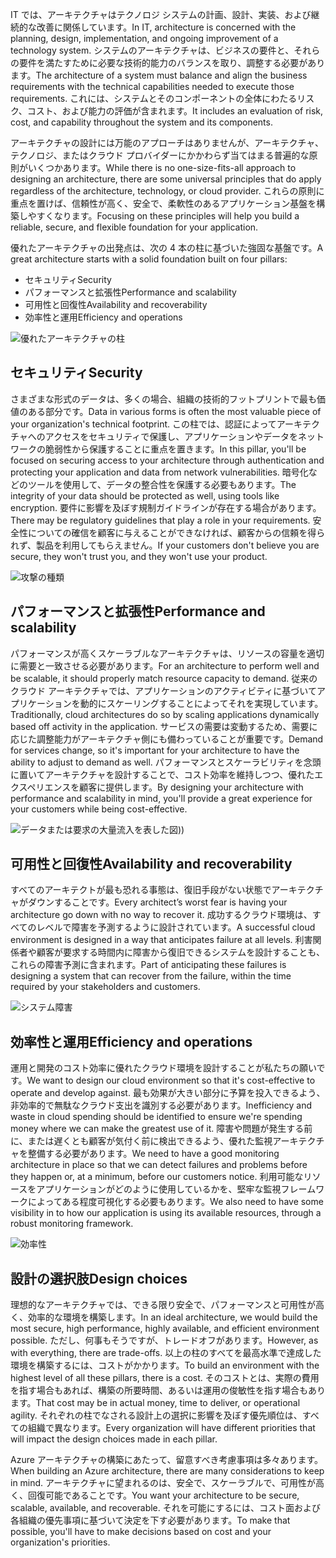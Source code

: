 <span data-ttu-id="ddf78-101">IT では、アーキテクチャはテクノロジ システムの計画、設計、実装、および継続的な改善に関係しています。</span><span class="sxs-lookup"><span data-stu-id="ddf78-101">In IT, architecture is concerned with the planning, design, implementation, and ongoing improvement of a technology system.</span></span> <span data-ttu-id="ddf78-102">システムのアーキテクチャは、ビジネスの要件と、それらの要件を満たすために必要な技術的能力のバランスを取り、調整する必要があります。</span><span class="sxs-lookup"><span data-stu-id="ddf78-102">The architecture of a system must balance and align the business requirements with the technical capabilities needed to execute those requirements.</span></span> <span data-ttu-id="ddf78-103">これには、システムとそのコンポーネントの全体にわたるリスク、コスト、および能力の評価が含まれます。</span><span class="sxs-lookup"><span data-stu-id="ddf78-103">It includes an evaluation of risk, cost, and capability throughout the system and its components.</span></span>

<span data-ttu-id="ddf78-104">アーキテクチャの設計には万能のアプローチはありませんが、アーキテクチャ、テクノロジ、またはクラウド プロバイダーにかかわらず当てはまる普遍的な原則がいくつかあります。</span><span class="sxs-lookup"><span data-stu-id="ddf78-104">While there is no one-size-fits-all approach to designing an architecture, there are some universal principles that do apply regardless of the architecture, technology, or cloud provider.</span></span> <span data-ttu-id="ddf78-105">これらの原則に重点を置けば、信頼性が高く、安全で、柔軟性のあるアプリケーション基盤を構築しやすくなります。</span><span class="sxs-lookup"><span data-stu-id="ddf78-105">Focusing on these principles will help you build a reliable, secure, and flexible foundation for your application.</span></span>

<span data-ttu-id="ddf78-106">優れたアーキテクチャの出発点は、次の 4 本の柱に基づいた強固な基盤です。</span><span class="sxs-lookup"><span data-stu-id="ddf78-106">A great architecture starts with a solid foundation built on four pillars:</span></span>

* <span data-ttu-id="ddf78-107">セキュリティ</span><span class="sxs-lookup"><span data-stu-id="ddf78-107">Security</span></span>
* <span data-ttu-id="ddf78-108">パフォーマンスと拡張性</span><span class="sxs-lookup"><span data-stu-id="ddf78-108">Performance and scalability</span></span>
* <span data-ttu-id="ddf78-109">可用性と回復性</span><span class="sxs-lookup"><span data-stu-id="ddf78-109">Availability and recoverability</span></span>
* <span data-ttu-id="ddf78-110">効率性と運用</span><span class="sxs-lookup"><span data-stu-id="ddf78-110">Efficiency and operations</span></span>

![優れたアーキテクチャの柱](../media-draft/pillars.png)

## <a name="security"></a><span data-ttu-id="ddf78-112">セキュリティ</span><span class="sxs-lookup"><span data-stu-id="ddf78-112">Security</span></span>

<span data-ttu-id="ddf78-113">さまざまな形式のデータは、多くの場合、組織の技術的フットプリントで最も価値のある部分です。</span><span class="sxs-lookup"><span data-stu-id="ddf78-113">Data in various forms is often the most valuable piece of your organization's technical footprint.</span></span> <span data-ttu-id="ddf78-114">この柱では、認証によってアーキテクチャへのアクセスをセキュリティで保護し、アプリケーションやデータをネットワークの脆弱性から保護することに重点を置きます。</span><span class="sxs-lookup"><span data-stu-id="ddf78-114">In this pillar, you'll be focused on securing access to your architecture through authentication and protecting your application and data from network vulnerabilities.</span></span> <span data-ttu-id="ddf78-115">暗号化などのツールを使用して、データの整合性を保護する必要もあります。</span><span class="sxs-lookup"><span data-stu-id="ddf78-115">The integrity of your data should be protected as well, using tools like encryption.</span></span> <span data-ttu-id="ddf78-116">要件に影響を及ぼす規制ガイドラインが存在する場合があります。</span><span class="sxs-lookup"><span data-stu-id="ddf78-116">There may be regulatory guidelines that play a role in your requirements.</span></span> <span data-ttu-id="ddf78-117">安全性についての確信を顧客に与えることができなければ、顧客からの信頼を得られず、製品を利用してもらえません。</span><span class="sxs-lookup"><span data-stu-id="ddf78-117">If your customers don't believe you are secure, they won't trust you, and they won't use your product.</span></span>

![攻撃の種類](../media-draft/security.png)

## <a name="performance-and-scalability"></a><span data-ttu-id="ddf78-119">パフォーマンスと拡張性</span><span class="sxs-lookup"><span data-stu-id="ddf78-119">Performance and scalability</span></span>

<span data-ttu-id="ddf78-120">パフォーマンスが高くスケーラブルなアーキテクチャは、リソースの容量を適切に需要と一致させる必要があります。</span><span class="sxs-lookup"><span data-stu-id="ddf78-120">For an architecture to perform well and be scalable, it should properly match resource capacity to demand.</span></span> <span data-ttu-id="ddf78-121">従来のクラウド アーキテクチャでは、アプリケーションのアクティビティに基づいてアプリケーションを動的にスケーリングすることによってそれを実現しています。</span><span class="sxs-lookup"><span data-stu-id="ddf78-121">Traditionally, cloud architectures do so by scaling applications dynamically based off activity in the application.</span></span> <span data-ttu-id="ddf78-122">サービスの需要は変動するため、需要に応じた調整能力がアーキテクチャ側にも備わっていることが重要です。</span><span class="sxs-lookup"><span data-stu-id="ddf78-122">Demand for services change, so it's important for your architecture to have the ability to adjust to demand as well.</span></span> <span data-ttu-id="ddf78-123">パフォーマンスとスケーラビリティを念頭に置いてアーキテクチャを設計することで、コスト効率を維持しつつ、優れたエクスペリエンスを顧客に提供します。</span><span class="sxs-lookup"><span data-stu-id="ddf78-123">By designing your architecture with performance and scalability in mind, you'll provide a great experience for your customers while being cost-effective.</span></span>

![データまたは要求の大量流入を表した図](../media-draft/performance-demand.png)<span data-ttu-id="ddf78-125">)</span><span class="sxs-lookup"><span data-stu-id="ddf78-125">)</span></span>

## <a name="availability-and-recoverability"></a><span data-ttu-id="ddf78-126">可用性と回復性</span><span class="sxs-lookup"><span data-stu-id="ddf78-126">Availability and recoverability</span></span>

<span data-ttu-id="ddf78-127">すべてのアーキテクトが最も恐れる事態は、復旧手段がない状態でアーキテクチャがダウンすることです。</span><span class="sxs-lookup"><span data-stu-id="ddf78-127">Every architect’s worst fear is having your architecture go down with no way to recover it.</span></span> <span data-ttu-id="ddf78-128">成功するクラウド環境は、すべてのレベルで障害を予測するように設計されています。</span><span class="sxs-lookup"><span data-stu-id="ddf78-128">A successful cloud environment is designed in a way that anticipates failure at all levels.</span></span> <span data-ttu-id="ddf78-129">利害関係者や顧客が要求する時間内に障害から復旧できるシステムを設計することも、これらの障害予測に含まれます。</span><span class="sxs-lookup"><span data-stu-id="ddf78-129">Part of anticipating these failures is designing a system that can recover from the failure, within the time required by your stakeholders and customers.</span></span>

![システム障害](../media-draft/system-failure.png)

## <a name="efficiency-and-operations"></a><span data-ttu-id="ddf78-131">効率性と運用</span><span class="sxs-lookup"><span data-stu-id="ddf78-131">Efficiency and operations</span></span>

<span data-ttu-id="ddf78-132">運用と開発のコスト効率に優れたクラウド環境を設計することが私たちの願いです。</span><span class="sxs-lookup"><span data-stu-id="ddf78-132">We want to design our cloud environment so that it's cost-effective to operate and develop against.</span></span> <span data-ttu-id="ddf78-133">最も効果が大きい部分に予算を投入できるよう、非効率的で無駄なクラウド支出を識別する必要があります。</span><span class="sxs-lookup"><span data-stu-id="ddf78-133">Inefficiency and waste in cloud spending should be identified to ensure we're spending money where we can make the greatest use of it.</span></span> <span data-ttu-id="ddf78-134">障害や問題が発生する前に、または遅くとも顧客が気付く前に検出できるよう、優れた監視アーキテクチャを整備する必要があります。</span><span class="sxs-lookup"><span data-stu-id="ddf78-134">We need to have a good monitoring architecture in place so that we can detect failures and problems before they happen or, at a minimum, before our customers notice.</span></span> <span data-ttu-id="ddf78-135">利用可能なリソースをアプリケーションがどのように使用しているかを、堅牢な監視フレームワークによってある程度可視化する必要もあります。</span><span class="sxs-lookup"><span data-stu-id="ddf78-135">We also need to have some visibility in to how our application is using its available resources, through a robust monitoring framework.</span></span>

![効率性](../media-draft/efficiency.png)

## <a name="design-choices"></a><span data-ttu-id="ddf78-137">設計の選択肢</span><span class="sxs-lookup"><span data-stu-id="ddf78-137">Design choices</span></span>

<span data-ttu-id="ddf78-138">理想的なアーキテクチャでは、できる限り安全で、パフォーマンスと可用性が高く、効率的な環境を構築します。</span><span class="sxs-lookup"><span data-stu-id="ddf78-138">In an ideal architecture, we would build the most secure, high performance, highly available, and efficient environment possible.</span></span> <span data-ttu-id="ddf78-139">ただし、何事もそうですが、トレードオフがあります。</span><span class="sxs-lookup"><span data-stu-id="ddf78-139">However, as with everything, there are trade-offs.</span></span> <span data-ttu-id="ddf78-140">以上の柱のすべてを最高水準で達成した環境を構築するには、コストがかかります。</span><span class="sxs-lookup"><span data-stu-id="ddf78-140">To build an environment with the highest level of all these pillars, there is a cost.</span></span> <span data-ttu-id="ddf78-141">そのコストとは、実際の費用を指す場合もあれば、構築の所要時間、あるいは運用の俊敏性を指す場合もあります。</span><span class="sxs-lookup"><span data-stu-id="ddf78-141">That cost may be in actual money, time to deliver, or operational agility.</span></span> <span data-ttu-id="ddf78-142">それぞれの柱でなされる設計上の選択に影響を及ぼす優先順位は、すべての組織で異なります。</span><span class="sxs-lookup"><span data-stu-id="ddf78-142">Every organization will have different priorities that will impact the design choices made in each pillar.</span></span>

<span data-ttu-id="ddf78-143">Azure アーキテクチャの構築にあたって、留意すべき考慮事項は多々あります。</span><span class="sxs-lookup"><span data-stu-id="ddf78-143">When building an Azure architecture, there are many considerations to keep in mind.</span></span> <span data-ttu-id="ddf78-144">アーキテクチャに望まれるのは、安全で、スケーラブルで、可用性が高く、回復可能であることです。</span><span class="sxs-lookup"><span data-stu-id="ddf78-144">You want your architecture to be secure, scalable, available, and recoverable.</span></span> <span data-ttu-id="ddf78-145">それを可能にするには、コスト面および各組織の優先事項に基づいて決定を下す必要があります。</span><span class="sxs-lookup"><span data-stu-id="ddf78-145">To make that possible, you'll have to make decisions based on cost and your organization's priorities.</span></span>
